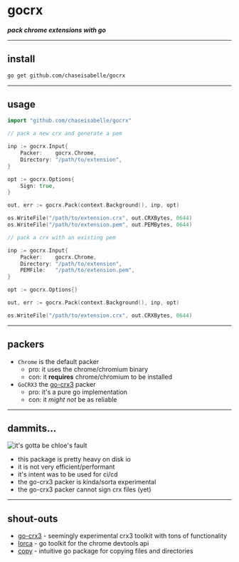 # gocrx
***pack chrome extensions with go***

---
## install

```bash
go get github.com/chaseisabelle/gocrx
```

---
## usage

```go
import "github.com/chaseisabelle/gocrx"
```

```go
// pack a new crx and generate a pem

inp := gocrx.Input{
    Packer:    gocrx.Chrome, 
    Directory: "/path/to/extension",
}

opt := gocrx.Options{
    Sign: true,
}

out, err := gocrx.Pack(context.Background(), inp, opt)

os.WriteFile("/path/to/extension.crx", out.CRXBytes, 0644)
os.WriteFile("/path/to/extension.pem", out.PEMBytes, 0644)
```

```go
// pack a crx with an existing pem

inp := gocrx.Input{
    Packer:    gocrx.Chrome, 
    Directory: "/path/to/extension",
    PEMFile:   "/path/to/extension.pem",
}

opt := gocrx.Options{}

out, err := gocrx.Pack(context.Background(), inp, opt)

os.WriteFile("/path/to/extension.crx", out.CRXBytes, 0644)
```

---
## packers

- `Chrome` is the default packer
  - pro: it uses the chrome/chromium binary
  - con: it **requires** chrome/chromium to be installed
- `GoCRX3` the [go-crx3](https://github.com/mmadfox/go-crx3) packer
  - pro: it's a pure go implementation
  - con: it _might not_ be as reliable

---
## dammits...

![it's gotta be chloe's fault](https://images6.fanpop.com/image/photos/40300000/Jack-s-Damn-it-jack-bauer-40325925-150-150.gif)

- this package is pretty heavy on disk io
- it is not very efficient/performant
- it's intent was to be used for ci/cd
- the go-crx3 packer is kinda/sorta experimental
- the go-crx3 packer cannot sign crx files (yet)

---
## shout-outs

- [go-crx3](https://github.com/mmadfox/go-crx3) - seemingly experimental crx3 toolkit with tons of functionality
- [lorca](https://github.com/zserge/lorca) - go toolkit for the chrome devtools api
- [copy](https://github.com/otiai10/copy) - intuitive go package for copying files and directories